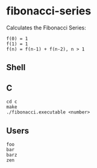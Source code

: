 # fibonacci-series

Calculates the Fibonacci Series:   
```
f(0) = 1  
f(1) = 1  
f(n) = f(n-1) + f(n-2), n > 1
```

## Shell 

## C

```
cd c
make
./fibonacci.executable <number>
```

## Users
```
foo
bar
barz
zen
```
